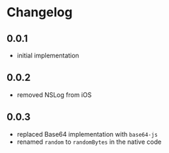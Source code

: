 # Changelog

## 0.0.1

- initial implementation

## 0.0.2

- removed NSLog from iOS

## 0.0.3

- replaced Base64 implementation with `base64-js`
- renamed `random` to `randomBytes` in the native code
